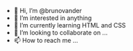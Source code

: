 - 👋 Hi, I’m @brunovander
- 👀 I’m interested in anything
- 🌱 I’m currently learning HTML and CSS
- 💞️ I’m looking to collaborate on ... 
- 📫 How to reach me ...

<!---
brunovander/brunovander is a ✨ special ✨ repository because its `README.md` (this file) appears on your GitHub profile.
You can click the Preview link to take a look at your changes.
--->
